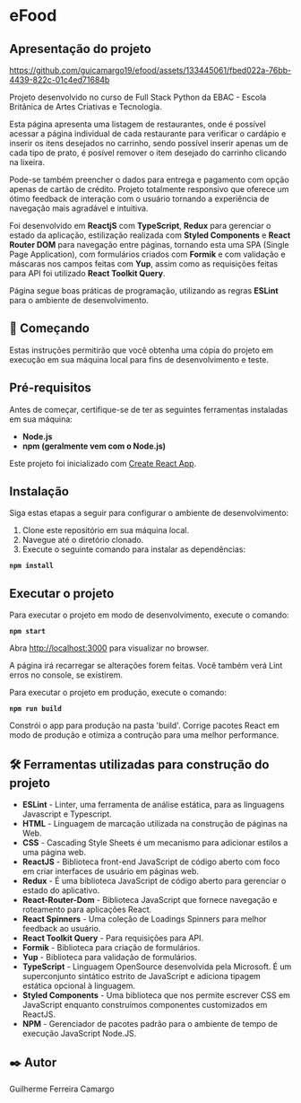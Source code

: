 # eFood

## Apresentação do projeto

https://github.com/guicamargo19/efood/assets/133445061/fbed022a-76bb-4439-822c-01c4ed71684b

Projeto desenvolvido no curso de Full Stack Python da EBAC - Escola Britânica de Artes Criativas e Tecnologia.

Esta página apresenta uma listagem de restaurantes, onde é possível acessar a página individual de cada restaurante para
verificar o cardápio e inserir os itens desejados no carrinho, sendo possível inserir apenas um de cada tipo de prato, é
posível remover o item desejado do carrinho clicando na lixeira.

Pode-se também preencher o dados para entrega e pagamento com opção apenas de cartão de crédito. Projeto totalmente
responsivo que oferece um ótimo feedback de interação com o usuário tornando a experiência de navegação mais agradável e
intuitiva.

Foi desenvolvido em **ReactjS** com **TypeScript**, **Redux** para gerenciar o estado da aplicação, estilização
realizada com **Styled Components** e **React Router DOM** para navegação entre páginas, tornando esta uma SPA
(Single Page Application), com formulários criados com **Formik** e com validação e máscaras nos campos feitas com
**Yup**, assim como as requisições feitas para API foi utilizado **React Toolkit Query**.

Página segue boas práticas de programação, utilizando as regras **ESLint** para o ambiente de desenvolvimento.

## 🚀 Começando

Estas instruções permitirão que você obtenha uma cópia do projeto em execução em sua máquina local para fins de desenvolvimento e teste.

## Pré-requisitos

Antes de começar, certifique-se de ter as seguintes ferramentas instaladas em sua máquina:

- **Node.js**
- **npm (geralmente vem com o Node.js)**

Este projeto foi inicializado com [Create React App](https://github.com/facebook/create-react-app).

## Instalação

Siga estas etapas a seguir para configurar o ambiente de desenvolvimento:

1. Clone este repositório em sua máquina local.
2. Navegue até o diretório clonado.
3. Execute o seguinte comando para instalar as dependências:

  **``npm install``**

## Executar o projeto

Para executar o projeto em modo de desenvolvimento, execute o comando:

  **``npm start``**

Abra [http://localhost:3000](http://localhost:3000) para visualizar no browser.

A página irá recarregar se alterações forem feitas.
Você também verá Lint erros no console, se existirem.

Para executar o projeto em produção, execute o comando:

  **``npm run build``**

Constrói o app para produção na pasta 'build'.
Corrige pacotes React em modo de produção e otimiza a contrução para uma melhor performance.

## 🛠️ Ferramentas utilizadas para construção do projeto

* **ESLint** - Linter, uma ferramenta de análise estática, para as linguagens Javascript e Typescript.
* **HTML** - Linguagem de marcação utilizada na construção de páginas na Web.
* **CSS** - Cascading Style Sheets é um mecanismo para adicionar estilos a uma página web.
* **ReactJS** - Biblioteca front-end JavaScript de código aberto com foco em criar interfaces de usuário em páginas web.
* **Redux** - É uma biblioteca JavaScript de código aberto para gerenciar o estado do aplicativo.
* **React-Router-Dom** - Biblioteca JavaScript que fornece navegação e roteamento para aplicações React.
* **React Spinners** - Uma coleção de Loadings Spinners para melhor feedback ao usuário.
* **React Toolkit Query** - Para requisições para API.
* **Formik** - Biblioteca para criação de formulários.
* **Yup** - Biblioteca para validação de formulários.
* **TypeScript** - Linguagem OpenSource desenvolvida pela Microsoft. É um superconjunto sintático estrito de JavaScript e adiciona tipagem estática opcional à linguagem.
* **Styled Components** - Uma biblioteca que nos permite escrever CSS em JavaScript enquanto construímos componentes customizados em ReactJS.
* **NPM** - Gerenciador de pacotes padrão para o ambiente de tempo de execução JavaScript Node.JS.

## ✒️ Autor

Guilherme Ferreira Camargo
